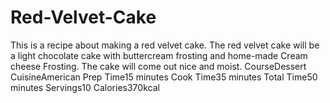 # Red-Velvet-Cake
This is a recipe about making a red velvet cake. 
The red velvet cake will be a light chocolate cake with buttercream frosting and home-made Cream cheese Frosting. The cake will come out nice and moist.
 CourseDessert
 CuisineAmerican
 Prep Time15 minutes
 Cook Time35 minutes
 Total Time50 minutes
 Servings10
 Calories370kcal
